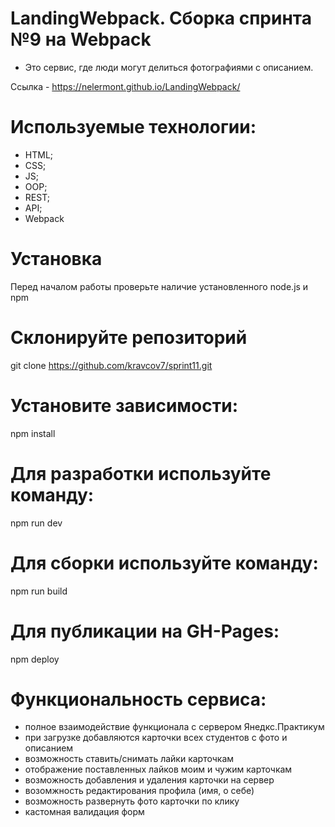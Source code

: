  # LandingWebpack. Сборка спринта №9 на Webpack
- Это сервис, где люди могут делиться фотографиями с описанием.

Ссылка - https://nelermont.github.io/LandingWebpack/

# Используемые технологии:
 - HTML;
 - CSS;
 - JS; 
 - OOP;
 - REST;
 - API;
 - Webpack

# Установка
Перед началом работы проверьте наличие установленного node.js и npm

# Склонируйте репозиторий
git clone https://github.com/kravcov7/sprint11.git

# Установите зависимости:
npm install

# Для разработки используйте команду:
npm run dev

# Для сборки используйте команду:
npm run build

# Для публикации на GH-Pages:
npm deploy

# Функциональность сервиса:
- полное взаимодействие функционала с сервером Янедкс.Практикум
- при загрузке добавляются карточки всех студентов с фото и описанием
- возможность ставить/снимать лайки карточкам
- отображение поставленных лайков моим и чужим карточкам
- возможность добавления и удаления карточки на сервер
- возомжность редактирования профила (имя, о себе)
- возможность развернуть фото карточки по клику
- кастомная валидация форм

